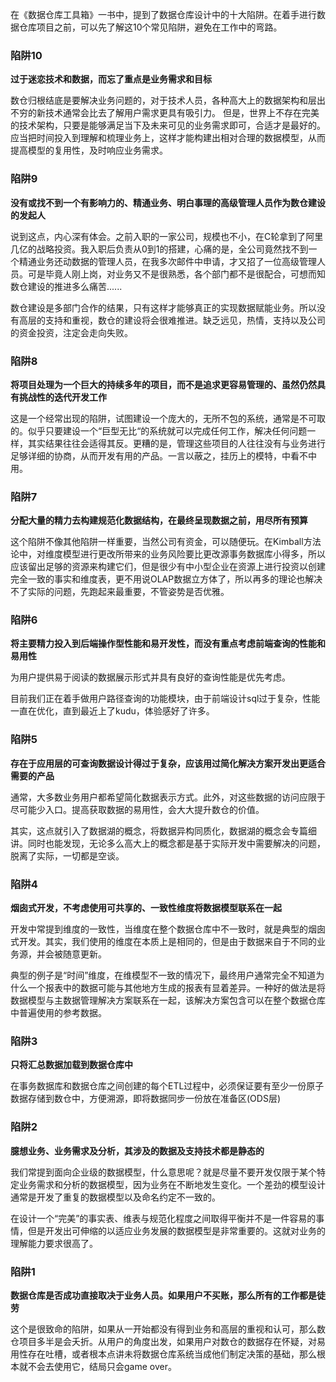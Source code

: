 在《数据仓库工具箱》一书中，提到了数据仓库设计中的十大陷阱。在着手进行数据仓库项目之前，可以先了解这10个常见陷阱，避免在工作中的弯路。

### 陷阱10
**过于迷恋技术和数据，而忘了重点是业务需求和目标**

数仓归根结底是要解决业务问题的，对于技术人员，各种高大上的数据架构和层出不穷的新技术通常会比去了解用户需求更具有吸引力。 但是，世界上不存在完美的技术架构，只要是能够满足当下及未来可见的业务需求即可，合适才是最好的。应当把时间投入到理解和梳理业务上，这样才能构建出相对合理的数据模型，从而提高模型的复用性，及时响应业务需求。
### 陷阱9
**没有或找不到一个有影响力的、精通业务、明白事理的高级管理人员作为数仓建设的发起人**

说到这点，内心深有体会。之前入职的一家公司，规模也不小，在C轮拿到了阿里几亿的战略投资。我入职后负责从0到1的搭建，心痛的是，全公司竟然找不到一个精通业务还动数据的管理人员，在我多次邮件中申请，才又招了一位高级管理人员。可是毕竟人刚上岗，对业务又不是很熟悉，各个部门都不是很配合，可想而知数仓建设的推进多么痛苦......

数仓建设是多部门合作的结果，只有这样才能够真正的实现数据赋能业务。所以没有高层的支持和重视，数仓的建设将会很难推进。缺乏远见，热情，支持以及公司的资金投资，注定会走向失败。

### 陷阱8
**将项目处理为一个巨大的持续多年的项目，而不是追求更容易管理的、虽然仍然具有挑战性的迭代开发工作**

这是一个经常出现的陷阱，试图建设一个庞大的，无所不包的系统，通常是不可取的。似乎只要建设一个“巨型无比“的系统就可以完成任何工作，解决任何问题一样，其实结果往往会适得其反。更糟的是，管理这些项目的人往往没有与业务进行足够详细的协商，从而开发有用的产品。一言以蔽之，挂历上的模特，中看不中用。

### 陷阱7
**分配大量的精力去构建规范化数据结构，在最终呈现数据之前，用尽所有预算**

这个陷阱不像其他陷阱一样重要，当然公司有资金，可以随便玩。在Kimball方法论中，对维度模型进行更改所带来的业务风险要比更改源事务数据库小得多，所以应该留出足够的资源来构建它们，但是很少有中小型企业在资源上进行投资以创建完全一致的事实和维度表，更不用说OLAP数据立方体了，所以再多的理论也解决不了实际的问题，先跑起来最重要，不管姿势是否优雅。

### 陷阱6
**将主要精力投入到后端操作型性能和易开发性，而没有重点考虑前端查询的性能和易用性**

为用户提供易于阅读的数据展示形式并具有良好的查询性能是优先考虑。

目前我们正在着手做用户路径查询的功能模块，由于前端设计sql过于复杂，性能一直在优化，直到最近上了kudu，体验感好了许多。

### 陷阱5
**存在于应用层的可查询数据设计得过于复杂，应该用过简化解决方案开发出更适合需要的产品**

通常，大多数业务用户都希望简化数据表示方式。此外，对这些数据的访问应限于尽可能少入口。提高获取数据的易用性，会大大提升数仓的价值。

其实，这点就引入了数据湖的概念，将数据异构同质化，数据湖的概念会专篇细讲。同时也能发现，无论多么高大上的概念都是基于实际开发中需要解决的问题，脱离了实际，一切都是空谈。

### 陷阱4
**烟囱式开发，不考虑使用可共享的、一致性维度将数据模型联系在一起**

开发中常提到维度的一致性，当维度在整个数据仓库中不一致时，就是典型的烟囱式开发。其实，我们使用的维度在本质上是相同的，但是由于数据来自于不同的业务源，并会被随意更新。

典型的例子是“时间”维度，在维模型不一致的情况下，最终用户通常完全不知道为什么一个报表中的数据可能与其他地方生成的报表有显着差异。一种好的做法是将数据模型与主数据管理解决方案联系在一起，该解决方案包含可以在整个数据仓库中普遍使用的参考数据。

### 陷阱3
**只将汇总数据加载到数据仓库中**

在事务数据库和数据仓库之间创建的每个ETL过程中，必须保证要有至少一份原子数据存储到数仓中，方便溯源，即将数据同步一份放在准备区(ODS层)

### 陷阱2
**臆想业务、业务需求及分析，其涉及的数据及支持技术都是静态的**

我们常提到面向企业级的数据模型，什么意思呢？就是尽量不要开发仅限于某个特定业务需求和分析的数据模型，因为业务在不断地发生变化。一个差劲的模型设计通常是开发了重复的数据模型以及命名约定不一致的。

在设计一个“完美”的事实表、维表与规范化程度之间取得平衡并不是一件容易的事情，但是开发出可伸缩的以适应业务发展的数据模型是非常重要的。这就对业务的理解能力要求很高了。

### 陷阱1 
**数据仓库是否成功直接取决于业务人员。如果用户不买账，那么所有的工作都是徒劳**

这个是很致命的陷阱，如果从一开始都没有得到业务和高层的重视和认可，那么数仓项目多半是会夭折。从用户的角度出发，如果用户对数仓的数据存在怀疑，对易用性存在吐槽，或者根本点讲未将数据仓库系统当成他们制定决策的基础，那么根本就不会去使用它，结局只会game over。
